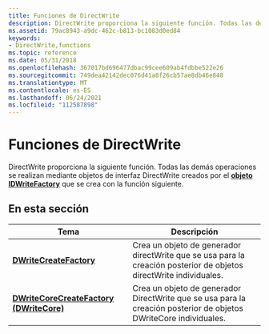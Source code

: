 ```yaml
---
title: Funciones de DirectWrite
description: DirectWrite proporciona la siguiente función. Todas las demás operaciones se realizan mediante objetos de interfaz DirectWrite creados por el objeto IDWriteFactory que se crea con la función siguiente.
ms.assetid: 79ac8943-a9dc-462c-b813-bc1083d0ed84
keywords:
- DirectWrite,functions
ms.topic: reference
ms.date: 05/31/2018
ms.openlocfilehash: 367017bd696477dbac99cee609ab4fdbbe522e26
ms.sourcegitcommit: 749dea42142dec076d41a8f26cb57ae8db46e848
ms.translationtype: MT
ms.contentlocale: es-ES
ms.lasthandoff: 06/24/2021
ms.locfileid: "112587898"
---
```

# <a name="directwrite-functions"></a>Funciones de DirectWrite

DirectWrite proporciona la siguiente función. Todas las demás operaciones se realizan mediante objetos de interfaz DirectWrite creados por el [**objeto IDWriteFactory**](/windows/win32/api/dwrite/nn-dwrite-idwritefactory) que se crea con la función siguiente.

## <a name="in-this-section"></a>En esta sección



| Tema                                                         | Descripción                                                                                                             |
|---------------------------------------------------------------|-------------------------------------------------------------------------------------------------------------------------|
| [**DWriteCreateFactory**](/windows/win32/api/dwrite/nf-dwrite-dwritecreatefactory)<br/> | Crea un objeto de generador directWrite que se usa para la creación posterior de objetos directWrite individuales.<br/> |
| [**DWriteCoreCreateFactory (DWriteCore)**](/windows/windows-app-sdk/api/win32/dwrite_core/nf-dwrite_core-dwritecorecreatefactory)<br/> | Crea un objeto de generador DirectWrite que se usa para la creación posterior de objetos DWriteCore individuales.<br/> |
